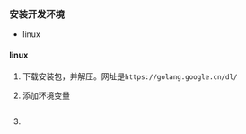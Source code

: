 ### 安装开发环境

- linux

#### linux

1. 下载安装包，并解压。网址是`https://golang.google.cn/dl/`

2. 添加环境变量
   
   ```bash
   
   ```

3. 
